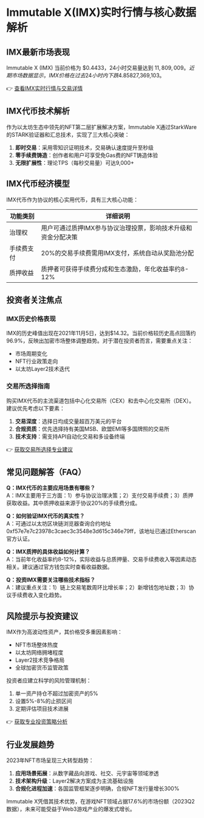 # Immutable X(IMX)实时行情与核心数据解析

## IMX最新市场表现
Immutable X (IMX) 当前价格为 $0.4433，24小时交易量达到 $11,809,009。近期市场数据显示，IMX价格在过去24小时内下跌4.85%，流通量达18.66亿枚，占总供应量20亿的93.32%。基于当前流通量计算，该代币的流通市值为$827,369,103。

👉 [查看IMX实时行情与交易详情](https://bit.ly/okx_welcome)

## IMX代币技术解析
作为以太坊生态中领先的NFT第二层扩展解决方案，Immutable X通过StarkWare的STARK验证器和汇总技术，实现了三大核心突破：
1. **即时交易**：采用零知识证明技术，交易确认速度提升至秒级
2. **零手续费铸造**：创作者和用户可享受免Gas费的NFT铸造体验
3. **无限扩展性**：理论TPS（每秒交易量）可达9,000+

## IMX代币经济模型
IMX代币作为协议的核心实用代币，具有三大核心功能：

| 功能类别 | 详细说明 |
|---------|---------|
| 治理权   | 用户可通过质押IMX参与协议治理投票，影响技术升级和资金分配决策 |
| 手续费支付 | 20%的交易手续费需用IMX支付，系统自动从奖励池分配 |
| 质押收益   | 质押者可获得手续费分成和生态激励，年化收益率约8-12% |

## 投资者关注焦点
### IMX历史价格表现
IMX的历史峰值出现在2021年11月5日，达到$14.32。当前价格较历史高点回落约96.9%，反映出加密市场整体调整趋势。对于潜在投资者而言，需要重点关注：
- 市场周期变化
- NFT行业政策走向
- 以太坊Layer2技术迭代

### 交易所选择指南
购买IMX代币的主流渠道包括中心化交易所（CEX）和去中心化交易所（DEX）。建议优先考虑以下要素：
1. **交易深度**：选择日均成交量超百万美元的平台
2. **合规资质**：优先选择持有美国MSB、欧盟EMI等多国牌照的交易所
3. **技术支持**：需支持API自动化交易和多设备终端

👉 [获取交易所选择专业建议](https://bit.ly/okx_welcome)

## 常见问题解答（FAQ）

**Q：IMX代币的主要应用场景有哪些？**  
A：IMX主要用于三方面：1）参与协议治理决策；2）支付交易手续费；3）质押获取收益。其中质押收益来源于协议20%的手续费分成。

**Q：如何验证IMX代币的真实性？**  
A：可通过以太坊区块链浏览器查询合约地址0xf57e7e7c23978c3caec3c3548e3d615c346e79ff，该地址已通过Etherscan官方认证。

**Q：IMX质押的具体收益如何计算？**  
A：当前年化收益率约8-12%，实际收益与总质押量、交易手续费收入等因素动态相关。建议通过官方钱包实时查看收益数据。

**Q：投资IMX需要关注哪些技术指标？**  
A：建议重点关注：1）链上交易笔数周环比增长率；2）新增钱包地址数；3）协议手续费收入变化趋势。

## 风险提示与投资建议
IMX作为高波动性资产，其价格受多重因素影响：
- NFT市场整体热度
- 以太坊网络拥堵程度
- Layer2技术竞争格局
- 全球加密货币监管政策

投资者应建立科学的风险管理机制：
1. 单一资产持仓不超过加密资产的5%
2. 设置5%-8%的止损区间
3. 定期评估项目技术进展

👉 [获取专业投资策略分析](https://bit.ly/okx_welcome)

## 行业发展趋势
2023年NFT市场呈现三大转型趋势：
1. **应用场景拓展**：从数字藏品向游戏、社交、元宇宙等领域渗透
2. **技术架构升级**：Layer2解决方案成为主流基础设施
3. **合规化进程加速**：各国监管框架逐步明确，合规NFT发行量增长300%

Immutable X凭借其技术优势，在游戏NFT领域占据17.6%的市场份额（2023Q2数据），未来可能受益于Web3游戏产业的爆发式增长。